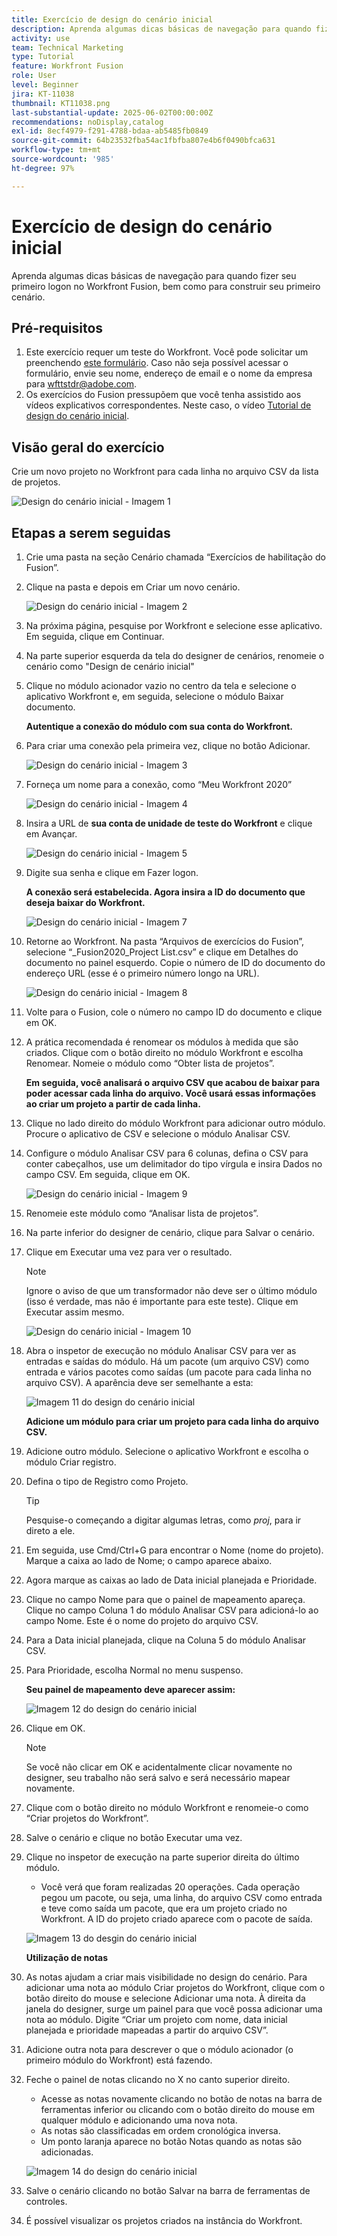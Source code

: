 ```yaml
---
title: Exercício de design do cenário inicial
description: Aprenda algumas dicas básicas de navegação para quando fizer seu primeiro logon no Workfront Fusion, bem como para construir seu primeiro cenário.
activity: use
team: Technical Marketing
type: Tutorial
feature: Workfront Fusion
role: User
level: Beginner
jira: KT-11038
thumbnail: KT11038.png
last-substantial-update: 2025-06-02T00:00:00Z
recommendations: noDisplay,catalog
exl-id: 8ecf4979-f291-4788-bdaa-ab5485fb0849
source-git-commit: 64b23532fba54ac1fbfba807e4b6f0490bfca631
workflow-type: tm+mt
source-wordcount: '985'
ht-degree: 97%

---
```


# Exercício de design do cenário inicial

Aprenda algumas dicas básicas de navegação para quando fizer seu primeiro logon no Workfront Fusion, bem como para construir seu primeiro cenário.

## Pré-requisitos

1. Este exercício requer um teste do Workfront. Você pode solicitar um preenchendo [este formulário](https://forms.office.com/r/f1J8HRGrNY). Caso não seja possível acessar o formulário, envie seu nome, endereço de email e o nome da empresa para wfttstdr@adobe.com.
1. Os exercícios do Fusion pressupõem que você tenha assistido aos vídeos explicativos correspondentes. Neste caso, o vídeo [Tutorial de design do cenário inicial](https://experienceleague.adobe.com/docs/workfront-learn/tutorials-workfront/fusion/understand-the-basics/initial-scenario-design-walkthrough.html?lang=pt-BR).


## Visão geral do exercício

Crie um novo projeto no Workfront para cada linha no arquivo CSV da lista de projetos.

![Design do cenário inicial - Imagem 1](../12-exercises/assets/initial-scenario-design-1.png)

## Etapas a serem seguidas

1. Crie uma pasta na seção Cenário chamada “Exercícios de habilitação do Fusion”.
1. Clique na pasta e depois em Criar um novo cenário.

   ![Design do cenário inicial - Imagem 2](../12-exercises/assets/initial-scenario-design-2.png)

1. Na próxima página, pesquise por Workfront e selecione esse aplicativo. Em seguida, clique em Continuar.
1. Na parte superior esquerda da tela do designer de cenários, renomeie o cenário como &quot;Design de cenário inicial&quot;
1. Clique no módulo acionador vazio no centro da tela e selecione o aplicativo Workfront e, em seguida, selecione o módulo Baixar documento.

   **Autentique a conexão do módulo com sua conta do Workfront.**

1. Para criar uma conexão pela primeira vez, clique no botão Adicionar.

   ![Design do cenário inicial - Imagem 3](../12-exercises/assets/initial-scenario-design-3.png)

1. Forneça um nome para a conexão, como “Meu Workfront 2020”

   ![Design do cenário inicial - Imagem 4](../12-exercises/assets/initial-scenario-design-4.png)

1. Insira a URL de **sua conta de unidade de teste do Workfront** e clique em Avançar.

   ![Design do cenário inicial - Imagem 5](../12-exercises/assets/initial-scenario-design-5.png)

1. Digite sua senha e clique em Fazer logon.

   **A conexão será estabelecida. Agora insira a ID do documento que deseja baixar do Workfront.**

   ![Design do cenário inicial - Imagem 7](../12-exercises/assets/initial-scenario-design-7.png)

1. Retorne ao Workfront. Na pasta “Arquivos de exercícios do Fusion”, selecione “_Fusion2020_Project List.csv” e clique em Detalhes do documento no painel esquerdo. Copie o número de ID do documento do endereço URL (esse é o primeiro número longo na URL).

   ![Design do cenário inicial - Imagem 8](../12-exercises/assets/initial-scenario-design-8.png)

1. Volte para o Fusion, cole o número no campo ID do documento e clique em OK.
1. A prática recomendada é renomear os módulos à medida que são criados. Clique com o botão direito no módulo Workfront e escolha Renomear. Nomeie o módulo como “Obter lista de projetos”.

   **Em seguida, você analisará o arquivo CSV que acabou de baixar para poder acessar cada linha do arquivo. Você usará essas informações ao criar um projeto a partir de cada linha.**

1. Clique no lado direito do módulo Workfront para adicionar outro módulo. Procure o aplicativo de CSV e selecione o módulo Analisar CSV.
1. Configure o módulo Analisar CSV para 6 colunas, defina o CSV para conter cabeçalhos, use um delimitador do tipo vírgula e insira Dados no campo CSV. Em seguida, clique em OK.

   ![Design do cenário inicial - Imagem 9](../12-exercises/assets/initial-scenario-design-9.png)

1. Renomeie este módulo como “Analisar lista de projetos”.
1. Na parte inferior do designer de cenário, clique para Salvar o cenário.
1. Clique em Executar uma vez para ver o resultado.

   >[!NOTE]
   >
   >Ignore o aviso de que um transformador não deve ser o último módulo (isso é verdade, mas não é importante para este teste). Clique em Executar assim mesmo.

   ![Design do cenário inicial - Imagem 10](../12-exercises/assets/initial-scenario-design-10.png)

1. Abra o inspetor de execução no módulo Analisar CSV para ver as entradas e saídas do módulo. Há um pacote (um arquivo CSV) como entrada e vários pacotes como saídas (um pacote para cada linha no arquivo CSV). A aparência deve ser semelhante a esta:

   ![Imagem 11 do design do cenário inicial](../12-exercises/assets/initial-scenario-design-11.png)

   **Adicione um módulo para criar um projeto para cada linha do arquivo CSV.**

1. Adicione outro módulo. Selecione o aplicativo Workfront e escolha o módulo Criar registro.
1. Defina o tipo de Registro como Projeto.

   >[!TIP]
   >
   >Pesquise-o começando a digitar algumas letras, como *proj*, para ir direto a ele.

1. Em seguida, use Cmd/Ctrl+G para encontrar o Nome (nome do projeto). Marque a caixa ao lado de Nome; o campo aparece abaixo.
1. Agora marque as caixas ao lado de Data inicial planejada e Prioridade.
1. Clique no campo Nome para que o painel de mapeamento apareça. Clique no campo Coluna 1 do módulo Analisar CSV para adicioná-lo ao campo Nome. Este é o nome do projeto do arquivo CSV.
1. Para a Data inicial planejada, clique na Coluna 5 do módulo Analisar CSV.
1. Para Prioridade, escolha Normal no menu suspenso.

   **Seu painel de mapeamento deve aparecer assim:**

   ![Imagem 12 do design do cenário inicial](../12-exercises/assets/initial-scenario-design-12.png)

1. Clique em OK.

   >[!NOTE]
   >
   >Se você não clicar em OK e acidentalmente clicar novamente no designer, seu trabalho não será salvo e será necessário mapear novamente.

1. Clique com o botão direito no módulo Workfront e renomeie-o como “Criar projetos do Workfront”.
1. Salve o cenário e clique no botão Executar uma vez.
1. Clique no inspetor de execução na parte superior direita do último módulo.

   + Você verá que foram realizadas 20 operações. Cada operação pegou um pacote, ou seja, uma linha, do arquivo CSV como entrada e teve como saída um pacote, que era um projeto criado no Workfront. A ID do projeto criado aparece com o pacote de saída.

   ![Imagem 13 do desgin do cenário inicial](../12-exercises/assets/initial-scenario-design-13.png)

   **Utilização de notas**

1. As notas ajudam a criar mais visibilidade no design do cenário. Para adicionar uma nota ao módulo Criar projetos do Workfront, clique com o botão direito do mouse e selecione Adicionar uma nota. À direita da janela do designer, surge um painel para que você possa adicionar uma nota ao módulo. Digite “Criar um projeto com nome, data inicial planejada e prioridade mapeadas a partir do arquivo CSV”.
1. Adicione outra nota para descrever o que o módulo acionador (o primeiro módulo do Workfront) está fazendo.
1. Feche o painel de notas clicando no X no canto superior direito.

   + Acesse as notas novamente clicando no botão de notas na barra de ferramentas inferior ou clicando com o botão direito do mouse em qualquer módulo e adicionando uma nova nota.
   + As notas são classificadas em ordem cronológica inversa.
   + Um ponto laranja aparece no botão Notas quando as notas são adicionadas.

   ![Imagem 14 do design do cenário inicial](../12-exercises/assets/initial-scenario-design-14.png)

1. Salve o cenário clicando no botão Salvar na barra de ferramentas de controles.
1. É possível visualizar os projetos criados na instância do Workfront.
